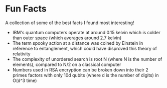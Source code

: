 # Fun Facts
A collection of some of the best facts I found most interesting!

* IBM's quantum computers operate at around 0.15 kelvin which is colder than outer space (which averages around 2.7 kelvin)
* The term spooky action at a distance was coined by Einstein in reference to entanglement, which could have disproved this theory of relativity
* The complexity of unordered search is root N (where N is the number of elements), compared to N/2 on a classical computer
* Numbers used in RSA encryption can be broken down into their 2 primes factors with only 10d qubits (where d is the number of digits) in O(d^3 time)
